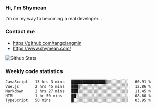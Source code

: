 ### Hi, I'm Shymean

I'm on my way to becoming a real developer...

### Contact me

- <https://github.com/tangxiangmin>
- <https://www.shymean.com/>

![Github Stats](https://github-readme-stats.vercel.app/api?username=tangxiangmin&show_icons=true&theme=dark)


###  Weekly code statistics

<!--START_SECTION:waka-->

```txt
JavaScript   13 hrs 3 mins   ███████████████▒░░░░░░░░░   60.91 %
Vue.js       2 hrs 45 mins   ███▒░░░░░░░░░░░░░░░░░░░░░   12.86 %
Markdown     2 hrs 27 mins   ███░░░░░░░░░░░░░░░░░░░░░░   11.45 %
HTML         1 hr 50 mins    ██░░░░░░░░░░░░░░░░░░░░░░░   08.60 %
TypeScript   50 mins         █░░░░░░░░░░░░░░░░░░░░░░░░   03.95 %
```

<!--END_SECTION:waka-->